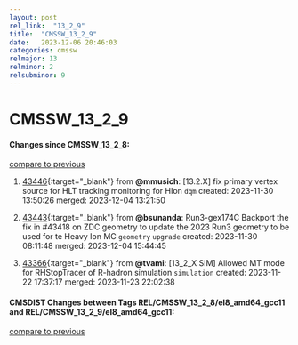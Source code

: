 ```yaml
---
layout: post
rel_link:  "13_2_9"
title:  "CMSSW_13_2_9"
date:   2023-12-06 20:46:03
categories: cmssw
relmajor: 13
relminor: 2
relsubminor: 9
---
```


# CMSSW_13_2_9
#### Changes since CMSSW_13_2_8:
[compare to previous](https://github.com/cms-sw/cmssw/compare/CMSSW_13_2_8...CMSSW_13_2_9)



1. [43446](http://github.com/cms-sw/cmssw/pull/43446){:target="_blank"}  from **@mmusich**: [13.2.X] fix primary vertex source for HLT tracking monitoring for HIon `dqm` created: 2023-11-30 13:50:26 merged: 2023-12-04 13:21:50

2. [43443](http://github.com/cms-sw/cmssw/pull/43443){:target="_blank"}  from **@bsunanda**: Run3-gex174C Backport the fix in #43418 on ZDC geometry to update the 2023 Run3 geometry to be used for te Heavy Ion MC `geometry` `upgrade` created: 2023-11-30 08:11:48 merged: 2023-12-04 15:44:45

3. [43366](http://github.com/cms-sw/cmssw/pull/43366){:target="_blank"}  from **@tvami**: [13_2_X SIM] Allowed MT mode for RHStopTracer of R-hadron simulation `simulation` created: 2023-11-22 17:37:17 merged: 2023-11-23 22:02:38

#### CMSDIST Changes between Tags REL/CMSSW_13_2_8/el8_amd64_gcc11 and REL/CMSSW_13_2_9/el8_amd64_gcc11:
[compare to previous](https://github.com/cms-sw/cmsdist/compare/REL/CMSSW_13_2_8/el8_amd64_gcc11...REL/CMSSW_13_2_9/el8_amd64_gcc11)


